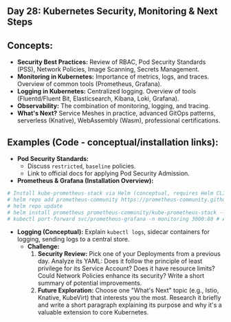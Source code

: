 ## **Day 28: Kubernetes Security, Monitoring & Next Steps**

## **Concepts:**
* **Security Best Practices:** Review of RBAC, Pod Security Standards (PSS), Network Policies, Image Scanning, Secrets Management.
* **Monitoring in Kubernetes:** Importance of metrics, logs, and traces. Overview of common tools (Prometheus, Grafana).
* **Logging in Kubernetes:** Centralized logging. Overview of tools (Fluentd/Fluent Bit, Elasticsearch, Kibana, Loki, Grafana).
* **Observability:** The combination of monitoring, logging, and tracing.
* **What's Next?** Service Meshes in practice, advanced GitOps patterns, serverless (Knative), WebAssembly (Wasm), professional certifications.
  
## **Examples (Code - conceptual/installation links):**
* **Pod Security Standards:**
    * Discuss `restricted`, `baseline` policies.
    * Link to official docs for applying Pod Security Admission.
* **Prometheus & Grafana (Installation Overview):**
```bash
# Install kube-prometheus-stack via Helm (conceptual, requires Helm CLI)
# helm repo add prometheus-community https://prometheus-community.github.io/helm-charts
# helm repo update
# helm install prometheus prometheus-community/kube-prometheus-stack --namespace monitoring --create-namespace
# kubectl port-forward svc/prometheus-grafana -n monitoring 3000:80 # Access Grafana UI
```
* **Logging (Conceptual):** Explain `kubectl logs`, sidecar containers for logging, sending logs to a central store.
  * **Challenge:**
    1.  **Security Review:** Pick one of your Deployments from a previous day. Analyze its YAML: Does it follow the principle of least privilege for its Service Account? Does it have resource limits? Could Network Policies enhance its security? Write a short summary of potential improvements.
    2.  **Future Exploration:** Choose one "What's Next" topic (e.g., Istio, Knative, KubeVirt) that interests you the most. Research it briefly and write a short paragraph explaining its purpose and why it's a valuable extension to core Kubernetes.
